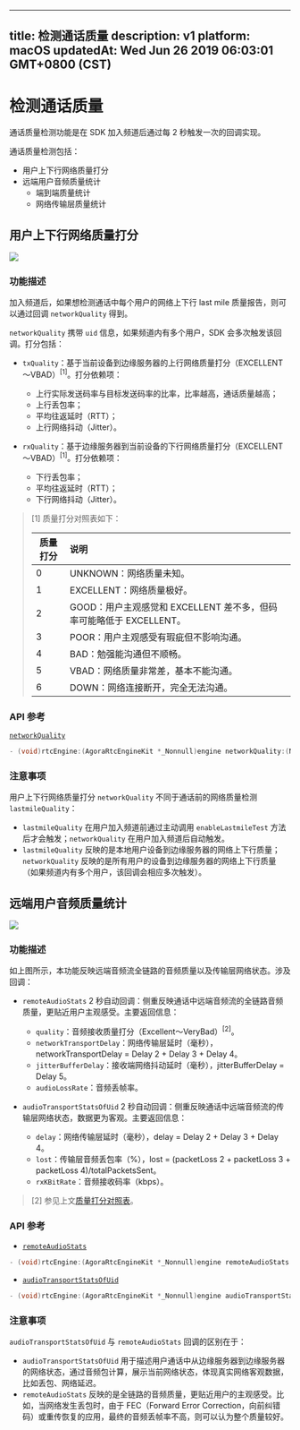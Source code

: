 
---
title: 检测通话质量
description: v1
platform: macOS
updatedAt: Wed Jun 26 2019 06:03:01 GMT+0800 (CST)
---
# 检测通话质量
通话质量检测功能是在 SDK 加入频道后通过每 2 秒触发一次的回调实现。

通话质量检测包括：

- 用户上下行网络质量打分
- 远端用户音频质量统计
	- 端到端质量统计
	- 网络传输层质量统计

## 用户上下行网络质量打分

![](https://web-cdn.agora.io/docs-files/1546918095508)

### 功能描述

加入频道后，如果想检测通话中每个用户的网络上下行 last mile 质量报告，则可以通过回调 `networkQuality` 得到。

`networkQuality` 携带 `uid` 信息，如果频道内有多个用户，SDK 会多次触发该回调。打分包括：

- `txQuality`：基于当前设备到边缘服务器的上行网络质量打分（EXCELLENT～VBAD）<sup>[1]</sup>。打分依赖项：
  - 上行实际发送码率与目标发送码率的比率，比率越高，通话质量越高；
  - 上行丢包率；
  - 平均往返延时（RTT）；
  - 上行网络抖动（Jitter）。

- `rxQuality`：基于边缘服务器到当前设备的下行网络质量打分（EXCELLENT～VBAD）<sup>[1]</sup>。打分依赖项：
  - 下行丢包率；
  - 平均往返延时（RTT）；
  - 下行网络抖动（Jitter）。

<a name ="table"></a>
> [1] 质量打分对照表如下：
>
> | 质量打分  | 说明                                                         |
> | -------- | :----------------------------------------------------------- |
> | 0        | UNKNOWN：网络质量未知。                                        |
> | 1        | EXCELLENT：网络质量极好。                                      |
> | 2        | GOOD：用户主观感觉和 EXCELLENT 差不多，但码率可能略低于 EXCELLENT。 |
> | 3        | POOR：用户主观感受有瑕疵但不影响沟通。                       |
> | 4        | BAD：勉强能沟通但不顺畅。                                    |
> | 5        | VBAD：网络质量非常差，基本不能沟通。                         |
> | 6        | DOWN：网络连接断开，完全无法沟通。                         |

### API 参考

[`networkQuality`](https://docs.agora.io/cn/Voice/API%20Reference/oc/Protocols/AgoraRtcEngineDelegate.html#//api/name/rtcEngine:networkQuality:txQuality:rxQuality:)

```objective-c
- (void)rtcEngine:(AgoraRtcEngineKit *_Nonnull)engine networkQuality:(NSUInteger)uid txQuality:(AgoraNetworkQuality)txQuality rxQuality:(AgoraNetworkQuality)rxQuality
```

### 注意事项

用户上下行网络质量打分 `networkQuality` 不同于通话前的网络质量检测 `lastmileQuality`：
- `lastmileQuality` 在用户加入频道前通过主动调用 `enableLastmileTest` 方法后才会触发；`networkQuality` 在用户加入频道后自动触发。
- `lastmileQuality` 反映的是本地用户设备到边缘服务器的网络上下行质量；`networkQuality` 反映的是所有用户的设备到边缘服务器的网络上下行质量（如果频道内有多个用户，该回调会相应多次触发）。

## 远端用户音频质量统计

![](https://web-cdn.agora.io/docs-files/1546918106760)

### 功能描述

如上图所示，本功能反映远端音频流全链路的音频质量以及传输层网络状态。涉及回调：

- `remoteAudioStats` 2 秒自动回调：侧重反映通话中远端音频流的全链路音频质量，更贴近用户主观感受。主要返回信息：
  - `quality`：音频接收质量打分（Excellent～VeryBad）<sup>[2]</sup>。
  - `networkTransportDelay`：网络传输层延时（毫秒），networkTransportDelay = Delay 2 + Delay 3 + Delay 4。
  - `jitterBufferDelay`：接收端网络抖动延时（毫秒），jitterBufferDelay = Delay 5。
  - `audioLossRate`：音频丢帧率。

- `audioTransportStatsOfUid` 2 秒自动回调：侧重反映通话中远端音频流的传输层网络状态，数据更为客观。主要返回信息：
  - `delay`：网络传输层延时（毫秒），delay = Delay 2 + Delay 3 + Delay 4。
  - `lost`：传输层音频丢包率（%），lost = (packetLoss 2 + packetLoss 3 + packetLoss 4)/totalPacketsSent。
  - `rxKBitRate`：音频接收码率（kbps）。

> [2] 参见上文[质量打分对照表](#table)。

### API 参考

- [`remoteAudioStats`](https://docs.agora.io/cn/Voice/API%20Reference/oc/Protocols/AgoraRtcEngineDelegate.html#//api/name/rtcEngine:remoteAudioStats:)

```objective-c
- (void)rtcEngine:(AgoraRtcEngineKit *_Nonnull)engine remoteAudioStats:(AgoraRtcRemoteAudioStats *_Nonnull)stats
```

- [`audioTransportStatsOfUid`](https://docs.agora.io/cn/Voice/API%20Reference/oc/Protocols/AgoraRtcEngineDelegate.html#//api/name/rtcEngine:audioTransportStatsOfUid:delay:lost:rxKBitRate:)

```objective-c
- (void)rtcEngine:(AgoraRtcEngineKit *_Nonnull)engine audioTransportStatsOfUid:(NSUInteger)uid delay:(NSUInteger)delay lost:(NSUInteger)lost rxKBitRate:(NSUInteger)rxKBitRate
```

### 注意事项

`audioTransportStatsOfUid` 与 `remoteAudioStats` 回调的区别在于：

- `audioTransportStatsOfUid` 用于描述用户通话中从边缘服务器到边缘服务器的网络状态，通过音频包计算，展示当前网络状态，体现真实网络客观数据，比如丢包、网络延迟。
- `remoteAudioStats` 反映的是全链路的音频质量，更贴近用户的主观感受。比如，当网络发生丢包时，由于 FEC（Forward Error Correction，向前纠错码）或重传恢复的应用，最终的音频丢帧率不高，则可以认为整个质量较好。 


